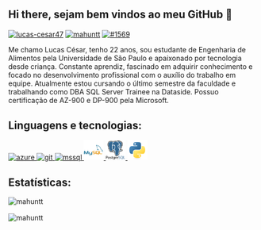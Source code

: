 ## Hi there, sejam bem vindos ao meu GitHub 👋

<p align="left">
<a href="https://linkedin.com/in/lucas-cesar47" target="blank"><img align="center" src="https://raw.githubusercontent.com/rahuldkjain/github-profile-readme-generator/master/src/images/icons/Social/linked-in-alt.svg" alt="lucas-cesar47" height="30" width="40" /></a>
<a href="https://instagram.com/mahuntt" target="blank"><img align="center" src="https://raw.githubusercontent.com/rahuldkjain/github-profile-readme-generator/master/src/images/icons/Social/instagram.svg" alt="mahuntt" height="30" width="40" /></a>
<a href="https://discord.gg/#1569" target="blank"><img align="center" src="https://raw.githubusercontent.com/rahuldkjain/github-profile-readme-generator/master/src/images/icons/Social/discord.svg" alt="#1569" height="30" width="40" /></a>
</p>

Me chamo Lucas César, tenho 22 anos, sou estudante de Engenharia de Alimentos pela Universidade de São Paulo e apaixonado por tecnologia desde criança. Constante aprendiz, fascinado em adquirir conhecimento e focado no desenvolvimento profissional com o auxílio do trabalho em equipe. Atualmente estou cursando o último semestre da faculdade e trabalhando como DBA SQL Server Trainee na Dataside. Possuo certificação de AZ-900 e DP-900 pela Microsoft.

## Linguagens e tecnologias:

<p align="left"> <a href="https://azure.microsoft.com/en-in/" target="_blank" rel="noreferrer"> <img src="https://www.vectorlogo.zone/logos/microsoft_azure/microsoft_azure-icon.svg" alt="azure" width="40" height="40"/> </a> <a href="https://git-scm.com/" target="_blank" rel="noreferrer"> <img src="https://www.vectorlogo.zone/logos/git-scm/git-scm-icon.svg" alt="git" width="40" height="40"/> </a> <a href="https://www.microsoft.com/en-us/sql-server" target="_blank" rel="noreferrer"> <img src="https://www.svgrepo.com/show/303229/microsoft-sql-server-logo.svg" alt="mssql" width="40" height="40"/> </a> <a href="https://www.mysql.com/" target="_blank" rel="noreferrer"> <img src="https://raw.githubusercontent.com/devicons/devicon/master/icons/mysql/mysql-original-wordmark.svg" alt="mysql" width="40" height="40"/> </a> <a href="https://www.postgresql.org" target="_blank" rel="noreferrer"> <img src="https://raw.githubusercontent.com/devicons/devicon/master/icons/postgresql/postgresql-original-wordmark.svg" alt="postgresql" width="40" height="40"/> </a> <a href="https://www.python.org" target="_blank" rel="noreferrer"> <img src="https://raw.githubusercontent.com/devicons/devicon/master/icons/python/python-original.svg" alt="python" width="40" height="40"/> </a> </p>

## Estatísticas:

<p align="left"> <img src="https://komarev.com/ghpvc/?username=mahuntt&label=Profile%20views&color=0e75b6&style=flat" alt="mahuntt" /> </p>
<p><img align="center" src="https://github-readme-stats.vercel.app/api/top-langs?username=mahuntt&show_icons=true&locale=en&layout=compact" alt="mahuntt" /></p>
